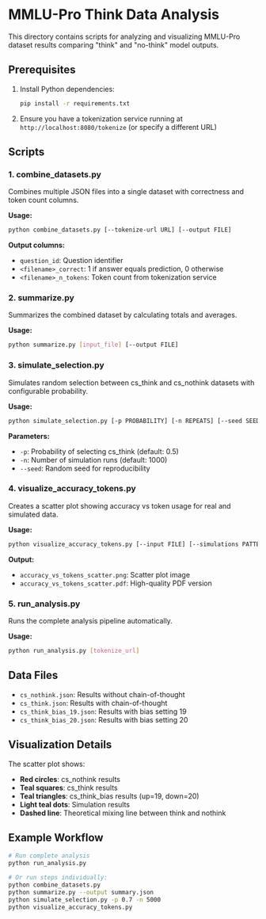 # MMLU-Pro Think Data Analysis

This directory contains scripts for analyzing and visualizing MMLU-Pro dataset results comparing "think" and "no-think" model outputs.

## Prerequisites

1. Install Python dependencies:
   ```bash
   pip install -r requirements.txt
   ```

2. Ensure you have a tokenization service running at `http://localhost:8080/tokenize` (or specify a different URL)

## Scripts

### 1. combine_datasets.py
Combines multiple JSON files into a single dataset with correctness and token count columns.

**Usage:**
```bash
python combine_datasets.py [--tokenize-url URL] [--output FILE]
```

**Output columns:**
- `question_id`: Question identifier
- `<filename>_correct`: 1 if answer equals prediction, 0 otherwise
- `<filename>_n_tokens`: Token count from tokenization service

### 2. summarize.py
Summarizes the combined dataset by calculating totals and averages.

**Usage:**
```bash
python summarize.py [input_file] [--output FILE]
```

### 3. simulate_selection.py
Simulates random selection between cs_think and cs_nothink datasets with configurable probability.

**Usage:**
```bash
python simulate_selection.py [-p PROBABILITY] [-n REPEATS] [--seed SEED]
```

**Parameters:**
- `-p`: Probability of selecting cs_think (default: 0.5)
- `-n`: Number of simulation runs (default: 1000)
- `--seed`: Random seed for reproducibility

### 4. visualize_accuracy_tokens.py
Creates a scatter plot showing accuracy vs token usage for real and simulated data.

**Usage:**
```bash
python visualize_accuracy_tokens.py [--input FILE] [--simulations PATTERN]
```

**Output:**
- `accuracy_vs_tokens_scatter.png`: Scatter plot image
- `accuracy_vs_tokens_scatter.pdf`: High-quality PDF version

### 5. run_analysis.py
Runs the complete analysis pipeline automatically.

**Usage:**
```bash
python run_analysis.py [tokenize_url]
```

## Data Files

- `cs_nothink.json`: Results without chain-of-thought
- `cs_think.json`: Results with chain-of-thought
- `cs_think_bias_19.json`: Results with bias setting 19
- `cs_think_bias_20.json`: Results with bias setting 20

## Visualization Details

The scatter plot shows:
- **Red circles**: cs_nothink results
- **Teal squares**: cs_think results
- **Teal triangles**: cs_think_bias results (up=19, down=20)
- **Light teal dots**: Simulation results
- **Dashed line**: Theoretical mixing line between think and nothink

## Example Workflow

```bash
# Run complete analysis
python run_analysis.py

# Or run steps individually:
python combine_datasets.py
python summarize.py --output summary.json
python simulate_selection.py -p 0.7 -n 5000
python visualize_accuracy_tokens.py
```